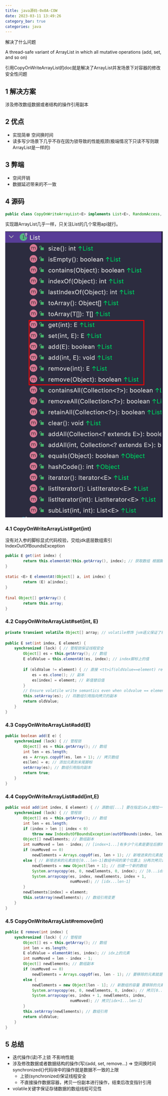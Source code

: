 ```yaml
---
title: java源码-0x0A-COW
date: 2023-03-11 13:49:26
category_bar: true
categories: java
---
```


解决了什么问题

A thread-safe variant of ArrayList in which all mutative operations (add, set, and so on)

引用CopyOnWriteArrayList的doc就是解决了ArrayList并发场景下对容器的修改安全性问题

##  1 解决方案

涉及修改数组数据或者结构的操作引用副本

##  2 优点

- 实现简单 空间换时间
- 读多写少场景下几乎不存在因为锁导致的性能瓶颈(极端情况下只读不写则跟ArrayList是一样的)

##  3 弊端

- 空间开销
- 数据延迟带来的不一致

##  4 源码

```java
public class CopyOnWriteArrayList<E> implements List<E>, RandomAccess, Cloneable, java.io.Serializable
```

实现跟ArrayList几乎一样，只关注List的几个常用api就行。

 ![img](./java源码-0x0A-COW/1150150-20220518113218173-612745225.png)

### 4.1 CopyOnWriteArrayList#get(int)

没有对入参的脚标显式代码校验，交给jdk底层数组索引IndexOutOfBoundsException

```java
public E get(int index) {
        return this.elementAt(this.getArray(), index); // 获取数组 根据脚标寻址
}

static <E> E elementAt(Object[] a, int index) {
        return (E) a[index];
}

final Object[] getArray() {
        return this.array;
}
```

### 4.2 CopyOnWriteArrayList#set(int, E)

```java
private transient volatile Object[] array; // volatile修饰 jvm语义保证了线程可见性

public E set(int index, E element) {
    synchronized (lock) { // 管程锁保证线程安全
        Object[] es = this.getArray(); // 数组
        E oldValue = this.elementAt(es, index); // index脚标上的值

        if (oldValue != element) { // 直接 <tt>if(oldValue==element) return oldValue;</tt>应该更高效
            es = es.clone(); // 副本
            es[index] = element; // 新值替旧值
        }
        // Ensure volatile write semantics even when oldvalue == element
        this.setArray(es); // 将数组引用指向拷贝的副本
        return oldValue;
    }
}
```

### 4.3 CopyOnWriteArrayList#add(E)

```java
public boolean add(E e) {
    synchronized (lock) { // 管程锁
        Object[] es = this.getArray(); // 数组
        int len = es.length;
        es = Arrays.copyOf(es, len + 1); // 拷贝数组
        es[len] = e; // 添加元素到末尾脚标
        setArray(es); // 数组引用指向副本
        return true;
    }
}
```

### 4.4 CopyOnWriteArrayList#add(int,E)

```java
public void add(int index, E element) { // 源数组[...] 要在指定idx上增加一个元素e 从idx往后的元素依次后移 [...idx...]
    synchronized (lock) { // 管程锁
        Object[] es = this.getArray(); // 数组
        int len = es.length;
        if (index > len || index < 0)
            throw new IndexOutOfBoundsException(outOfBounds(index, len)); // 脚标检验
        Object[] newElements; // 数组副本
        int numMoved = len - index; // [index+1...]有多少个元素是要往后挪的
        if (numMoved == 0)
            newElements = Arrays.copyOf(es, len + 1); // 新增进来的元素就放在数组最后一个脚标处
        else { // 新增进来的元素放在[0...len-1]数组中间的某个位置上 分两次拷贝idx之前和之后的元素
            newElements = new Object[len + 1]; // 创建一个新的数组
            System.arraycopy(es, 0, newElements, 0, index); // [0...idx-1]
            System.arraycopy(es, index, newElements, index + 1,
                             numMoved); // [idx...len-1]
        }
        newElements[index] = element;
        this.setArray(newElements); // 数组引用变更
    }
}
```

### 4.5 CopyOnWriteArrayList#remove(int)

```java
public E remove(int index) {
    synchronized (lock) { // 管程锁
        Object[] es = this.getArray(); // 数组
        int len = es.length;
        E oldValue = elementAt(es, index); // idx上的元素
        int numMoved = len - index - 1;
        Object[] newElements; // 数组副本
        if (numMoved == 0)
            newElements = Arrays.copyOf(es, len - 1); // 要移除的元素就是最后一个脚标len-1 拷贝[0...len-2]
        else {
            newElements = new Object[len - 1]; // 新数组的容量 要移除的元素在(0...len-1)中间
            System.arraycopy(es, 0, newElements, 0, index); // 拷贝[0...idx-1]
            System.arraycopy(es, index + 1, newElements, index,
                             numMoved); // 拷贝[idx+1...len-1]
        }
        this.setArray(newElements); // 数组引用
        return oldValue;
    }
}
```

##  5 总结

- 迭代操作(读)不上锁 不影响性能
- 涉及修改数据或者数据结构的操作(写)(add, set, remove...) => 空间换时间 synchronized{}代码块中的操作就是数据不一致的上限
  - 上锁(synchronized)保证线程安全
  - 不直接操作数据容器，拷贝一份副本进行操作，结束后改变指针引用
- volatile关键字保证存储数据的数组线程可见性
